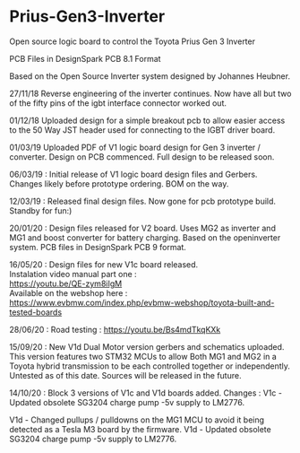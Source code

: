 # Prius-Gen3-Inverter
Open source logic board to control the Toyota Prius Gen 3 Inverter

PCB Files in DesignSpark PCB 8.1 Format

Based on the Open Source Inverter system designed by Johannes Heubner.


27/11/18 Reverse engineering of the inverter continues. Now have all but two of the fifty pins of the igbt interface connector worked out.


01/12/18 Uploaded design for a simple breakout pcb to allow easier access to the 50 Way JST header used for connecting to the IGBT driver board.


01/03/19 Uploaded PDF of V1 logic board design for Gen 3 inverter / converter. Design on PCB commenced. Full design to be released soon.


06/03/19 : Initial release of V1 logic board design files and Gerbers. Changes likely before prototype ordering. BOM on the way.


12/03/19 : Released final design files. Now gone for pcb prototype build. Standby for fun:)

20/01/20 : Design files released for V2 board. Uses MG2 as inverter and MG1 and boost converter for battery charging. Based on the openinverter system. PCB files in DesignSpark PCB 9 format.

16/05/20 : Design files for new V1c board released.
<br>
Instalation video manual part one :
<br>
https://youtu.be/QE-zym8iIgM
<br>
Available on the webshop here :
<br>
https://www.evbmw.com/index.php/evbmw-webshop/toyota-built-and-tested-boards

28/06/20 : Road testing : https://youtu.be/Bs4mdTkqKXk

15/09/20 : New V1d Dual Motor version gerbers and schematics uploaded. This version features two STM32 MCUs to allow Both MG1 and MG2 in a Toyota hybrid transmission to be each controlled together or independently. Untested as of this date. Sources will be released in the future.

14/10/20 : Block 3 versions of V1c and V1d boards added. Changes :
V1c - Updated obsolete SG3204 charge pump -5v supply to LM2776.

V1d - Changed pullups / pulldowns on the MG1 MCU to avoid it being detected as a Tesla M3 board by the firmware.
V1d - Updated obsolete SG3204 charge pump -5v supply to LM2776.

